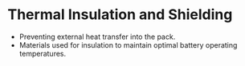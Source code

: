 # Thermal Insulation and Shielding

- Preventing external heat transfer into the pack.
- Materials used for insulation to maintain optimal battery operating temperatures.